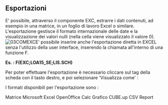 ## Esportazioni

E' possibile, attraverso il componente EXC, estrarre i dati contenuti, ad esempio in una matrice, in un foglio di lavoro Excel o similare. L'esportazione gestisce il formato internazionale delle date e la visualizzazione dei valori nulli (nella cella viene visualizzato il valore 0).
![03COMEXC](http://doc.smeup.com/immagini/LOCEXC_01/03COMEXC.png)E' possibile inserire anche l'esportazione diretta in EXCEL senza l'utilizzo della user interface, inserendo la chiamata all'interno di una funzione F.

**Es. :  F(EXC;LOA15_SE;LIS.SCH)**

Per poter effettuare l'esportazione è necessario cliccare sul tag della scheda con il tasto destro, e poi selezionare 'Visualizza come'  : 

I formati disponibili per l'esportazione sono : 

Matrice
Microsoft Excel
OpenOffice Calc
Grafico
CUBE.up
CSV
Report

